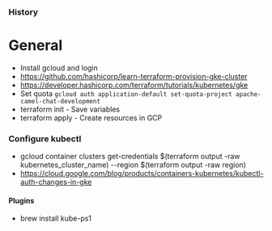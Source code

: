 ### History

# General

- Install gcloud and login
- https://github.com/hashicorp/learn-terraform-provision-gke-cluster
- https://developer.hashicorp.com/terraform/tutorials/kubernetes/gke
- Set quota `gcloud auth application-default set-quota-project apache-camel-chat-development`
- terraform init - Save variables
- terraform apply - Create resources in GCP

### Configure kubectl

- gcloud container clusters get-credentials $(terraform output -raw kubernetes_cluster_name) --region $(terraform output -raw region)
- https://cloud.google.com/blog/products/containers-kubernetes/kubectl-auth-changes-in-gke

#### Plugins

- brew install kube-ps1
